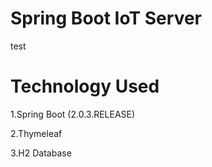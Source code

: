 # Spring Boot IoT Server
test
# Technology Used
1.Spring Boot (2.0.3.RELEASE)

2.Thymeleaf

3.H2 Database

